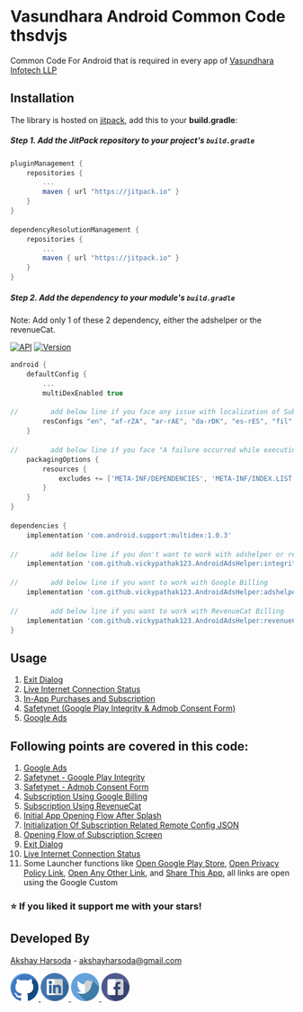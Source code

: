 # Vasundhara Android Common Code thsdvjs

Common Code For Android that is required in every app of [Vasundhara Infotech LLP](https://vasundharainfotechllp.com)

## Installation

The library is hosted on [jitpack](https://jitpack.io/), add this to your **build.gradle**:

##### Step 1. Add the JitPack repository to your project's `build.gradle`

```gradle
pluginManagement {
    repositories {
        ...
        maven { url "https://jitpack.io" }
    }
}

dependencyResolutionManagement {
    repositories {
        ...
        maven { url "https://jitpack.io" }
    }
}
```

##### Step 2. Add the dependency to your module's `build.gradle`
Note: Add only 1 of these 2 dependency, either the adshelper or the revenueCat.

[![API](https://img.shields.io/badge/API-23%2B-brightgreen.svg?style=flat)](https://android-arsenal.com/api?level=23)
[![Version](https://jitpack.io/v/vickypathak123/AndroidAdsHelper.svg)](https://jitpack.io/#vickypathak123/AndroidAdsHelper)

```gradle
android {
    defaultConfig {
        ...
        multiDexEnabled true
        
//        add below line if you face any issue with localization of Subscription Screen
        resConfigs "en", "af-rZA", "ar-rAE", "da-rDK", "es-rES", "fil", "fr-rFR", "gu-rIN", "ha", "hi-rIN", "it-rIT", "ja", "ko", "pt-rBR", "ru-rRU", "th", "ur-rIN", "zh-rCN"
    }
    
//        add below line if you face "A failure occurred while executing com.android.build.gradle.internal.tasks.MergeJavaResWorkAction"    
    packagingOptions {
        resources {
            excludes += ['META-INF/DEPENDENCIES', 'META-INF/INDEX.LIST']
        }
    }
}

dependencies {
    implementation 'com.android.support:multidex:1.0.3'
    
//        add below line if you don't want to work with adshelper or revenueCat
    implementation 'com.github.vickypathak123.AndroidAdsHelper:integritycheck:latest_build_version'
    
//        add below line if you want to work with Google Billing    
    implementation 'com.github.vickypathak123.AndroidAdsHelper:adshelper:latest_build_version'
    
//        add below line if you want to work with RevenueCat Billing    
    implementation 'com.github.vickypathak123.AndroidAdsHelper:revenueCat:latest_build_version'
}
```

## Usage
1. [Exit Dialog](https://github.com/vickypathak123/AndroidAdsHelper/blob/main/EXIT_DIALOG_README.md)
2. [Live Internet Connection Status](https://github.com/vickypathak123/AndroidAdsHelper/blob/main/INTERNET_README.md)
3. [In-App Purchases and Subscription](https://github.com/vickypathak123/AndroidAdsHelper/blob/main/SUBSCRIPTION_README.md)
4. [Safetynet (Google Play Integrity & Admob Consent Form)](https://github.com/vickypathak123/AndroidAdsHelper/blob/main/SAFETYNET_README.md)
5. [Google Ads](https://github.com/vickypathak123/AndroidAdsHelper/blob/main/ADS_README.md)

## Following points are covered in this code:
1. [Google Ads](https://github.com/vickypathak123/AndroidAdsHelper/tree/main/adshelper)
2. [Safetynet - Google Play Integrity](https://github.com/vickypathak123/AndroidAdsHelper/blob/main/integritycheck/src/main/java/com/safetynet/integritycheck/integrity/AppProtector.kt#L120)
3. [Safetynet - Admob Consent Form](https://github.com/vickypathak123/AndroidAdsHelper/blob/main/integritycheck/src/main/java/com/safetynet/integritycheck/integrity/GoogleMobileAdsConsentManager.kt#L16)
4. [Subscription Using Google Billing](https://github.com/vickypathak123/AndroidAdsHelper/blob/main/adshelper/src/main/java/com/example/app/ads/helper/purchase/product/ProductPurchaseHelper.kt#L111)
5. [Subscription Using RevenueCat](https://github.com/vickypathak123/AndroidAdsHelper/blob/main/revenueCat/src/main/java/com/example/app/ads/helper/revenuecat/RevenueCatPurchaseHelper.kt#L28)
6. [Initial App Opening Flow After Splash](https://github.com/vickypathak123/AndroidAdsHelper/blob/main/adshelper/src/main/java/com/example/app/ads/helper/VasuSplashConfig.kt#L25)
7. [Initialization Of Subscription Related Remote Config JSON](https://github.com/vickypathak123/AndroidAdsHelper/blob/main/adshelper/src/main/java/com/example/app/ads/helper/remoteconfig/VasuSubscriptionConfig.kt#L9)
8. [Opening Flow of Subscription Screen](https://github.com/vickypathak123/AndroidAdsHelper/blob/main/adshelper/src/main/java/com/example/app/ads/helper/purchase/VasuSubscriptionConfig.kt#L123)
9. [Exit Dialog](https://github.com/vickypathak123/AndroidAdsHelper/blob/main/adshelper/src/main/java/com/example/app/ads/helper/widget/ExitDialog.kt)
10. [Live Internet Connection Status](https://github.com/vickypathak123/AndroidAdsHelper/blob/main/adshelper/src/main/java/com/example/app/ads/helper/InternetUtils.kt#L62)
11. Some Launcher functions like [Open Google Play Store](https://github.com/vickypathak123/AndroidAdsHelper/blob/main/adshelper/src/main/java/com/example/app/ads/helper/launcher/Launcher.kt#L48), [Open Privacy Policy Link](https://github.com/vickypathak123/AndroidAdsHelper/blob/main/adshelper/src/main/java/com/example/app/ads/helper/launcher/Launcher.kt#L65), [Open Any Other Link](https://github.com/vickypathak123/AndroidAdsHelper/blob/main/adshelper/src/main/java/com/example/app/ads/helper/launcher/Launcher.kt#L81), and [Share This App](https://github.com/vickypathak123/AndroidAdsHelper/blob/main/adshelper/src/main/java/com/example/app/ads/helper/launcher/Launcher.kt#L97), all links are open using the Google Custom

### ⭐️ If you liked it support me with your stars!

## Developed By

[Akshay Harsoda](https://github.com/AkshayHarsoda) - [akshayharsoda@gmail.com](https://mail.google.com/mail/u/0/?view=cm&fs=1&to=akshayharsoda@gmail.com&su=https://github.com/vickypathak123/Android-Ads-Helper&body=&bcc=akshayharsoda@gmail.com&tf=1)

  <a href="https://github.com/AkshayHarsoda" rel="nofollow">
  <img alt="Follow me on Github" 
       height="50" width="50" 
       src="https://github.com/vickypathak123/Android-Ads-Helper/blob/master/social/github.png" 
       style="max-width:100%;">
  </a>

  <a href="https://www.linkedin.com/in/akshay-harsoda-b66820116" rel="nofollow">
  <img alt="Follow me on LinkedIn" 
       height="50" width="50" 
       src="https://github.com/vickypathak123/Android-Ads-Helper/blob/master/social/linkedin.png" 
       style="max-width:100%;">
  </a>

  <a href="https://twitter.com/Akshayharsoda1" rel="nofollow">
  <img alt="Follow me on Twitter" 
       height="50" width="50"
       src="https://github.com/vickypathak123/Android-Ads-Helper/blob/master/social/twitter.png" 
       style="max-width:100%;">
  </a>

  <a href="https://www.facebook.com/akshay.harsoda" rel="nofollow">
  <img alt="Follow me on Facebook" 
       height="50" width="50" 
       src="https://github.com/vickypathak123/Android-Ads-Helper/blob/master/social/facebook.png" 
       style="max-width:100%;">
  </a>


